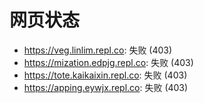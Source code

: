 # 网页状态
- https://veg.linlim.repl.co: 失败 (403)
- https://mization.edpjg.repl.co: 失败 (403)
- https://tote.kaikaixin.repl.co: 失败 (403)
- https://apping.eywjx.repl.co: 失败 (403)
